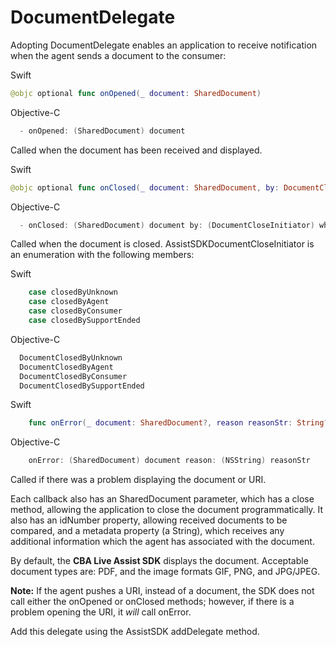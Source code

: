 # DocumentDelegate

Adopting DocumentDelegate enables an application to receive notification when the agent sends a document to the consumer:


Swift
```swift
@objc optional func onOpened(_ document: SharedDocument)
```

Objective-C
```objective-c
  - onOpened: (SharedDocument) document
```

Called when the document has been received and displayed.

Swift
```swift
@objc optional func onClosed(_ document: SharedDocument, by: DocumentCloseInitiator)
```

Objective-C
```objective-c
  - onClosed: (SharedDocument) document by: (DocumentCloseInitiator) whom
```

Called when the document is closed. AssistSDKDocumentCloseInitiator is an enumeration with the following members:

Swift
```swift
    case closedByUnknown
    case closedByAgent
    case closedByConsumer
    case closedBySupportEnded
```

Objective-C
```objective-c
  DocumentClosedByUnknown
  DocumentClosedByAgent
  DocumentClosedByConsumer
  DocumentClosedBySupportEnded
```

Swift
```swift
    func onError(_ document: SharedDocument?, reason reasonStr: String?)
```

Objective-C
```objective-c
    onError: (SharedDocument) document reason: (NSString) reasonStr
```

Called if there was a problem displaying the document or URI.

Each callback also has an SharedDocument parameter, which has a close method, allowing the application to close the document programmatically. It also has an idNumber property, allowing received documents to be compared, and a metadata property (a String), which receives any additional information which the agent has associated with the document.

By default, the **CBA Live Assist SDK** displays the document. Acceptable document types are: PDF, and the image formats GIF, PNG, and JPG/JPEG.

**Note:** If the agent pushes a URI, instead of a document, the SDK does not call either the onOpened or onClosed methods; however, if there is a problem opening the URI, it *will* call onError.

Add this delegate using the AssistSDK addDelegate method.
